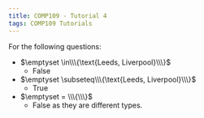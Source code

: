 ```yaml
---
title: COMP109 - Tutorial 4
tags: COMP109 Tutorials
---
```

For the following questions:

* $\emptyset \in\\\{\text{Leeds, Liverpool}\\\}$
	* False
* $\emptyset \subseteq\\\{\text{Leeds, Liverpool}\\\}$
	* True
* $\emptyset = \\\{\\\}$
	* False as they are different types.
